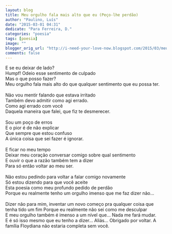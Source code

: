 ```yaml
---
layout: blog
title: Meu orgulho fala mais alto que eu (Peço-lhe perdão)
author: "Paulino, Luís"
date: "2015-03-01 04:31"
dedicate: "Para Ferreira, D."
categories: "poesia"
tags: [poesia]
image: ""
blogger_orig_url: "http://i-need-your-love-now.blogspot.com/2015/03/meu-orgulho-fala-mais-alto-que-eu-peco.html"
comments: false
---
```


E se eu deixar de lado?\
Humpf! Odeio esse sentimento de culpado\
Mas o que posso fazer?\
Meu orgulho fala mais alto do que qualquer sentimento que eu possa ter.\
\
Não vou mentir falando que estava irritado\
Também devo admitir como agi errado.\
Como agi errado com você\
Daquela maneira que falei, que fiz te desmerecer.\
\
Sou um poço de erros\
E o pior é de não explicar\
Que sempre que estou confuso\
A única coisa que sei fazer é ignorar.\
\
E ficar no meu tempo\
Deixar meu coração conversar comigo sobre qual sentimento\
E ouvir o que a razão também tem a dizer\
Para só então voltar ao meu ser.\
\
Não estou pedindo para voltar a falar comigo novamente\
Só estou dizendo para que você aceite\
Esta poesia como meu profundo pedido de perdão\
Porque eu realmente tenho um orgulho imenso que me faz dizer não...\
\
Dizer não para mim, inventar um novo começo pra qualquer coisa que tenha tido um fim
Porque eu realmente não sei como me desculpar\
E meu orgulho também é imenso a um nível que... Nada me fará mudar.\
E é só isso mesmo que eu tenho a dizer... Aliás... Obrigado por voltar. A família Floydiana não estaria completa sem você.
